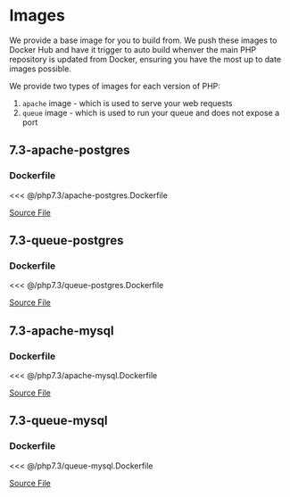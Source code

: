 # Images

We provide a base image for you to build from. We push these images to Docker Hub and have it trigger to auto build whenver the main PHP repository is updated from Docker, ensuring you have the most up to date images possible.

We provide two types of images for each version of PHP:

1. `apache` image - which is used to serve your web requests
1. `queue` image - which is used to run your queue and does not expose a port

## 7.3-apache-postgres

### Dockerfile

<<< @/php7.3/apache-postgres.Dockerfile

[Source File](https://github.com/deployingcraftcms/deployingcraftcms.com/blob/master/php7.3/apache-postgres.Dockerfile)

## 7.3-queue-postgres

### Dockerfile

<<< @/php7.3/queue-postgres.Dockerfile

[Source File](https://github.com/deployingcraftcms/deployingcraftcms.com/blob/master/php7.3/queue-postgres.Dockerfile)

## 7.3-apache-mysql

### Dockerfile

<<< @/php7.3/apache-mysql.Dockerfile

[Source File](https://github.com/deployingcraftcms/deployingcraftcms.com/blob/master/php7.3/apache-mysql.Dockerfile)

## 7.3-queue-mysql

### Dockerfile

<<< @/php7.3/queue-mysql.Dockerfile

[Source File](https://github.com/deployingcraftcms/deployingcraftcms.com/blob/master/php7.3/queue-mysql.Dockerfile)
